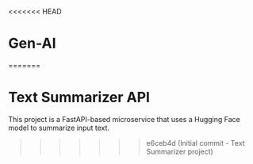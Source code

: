 <<<<<<< HEAD
# Gen-AI
=======
# Text Summarizer API

This project is a FastAPI-based microservice that uses a Hugging Face model to summarize input text.
>>>>>>> e6ceb4d (Initial commit - Text Summarizer project)
